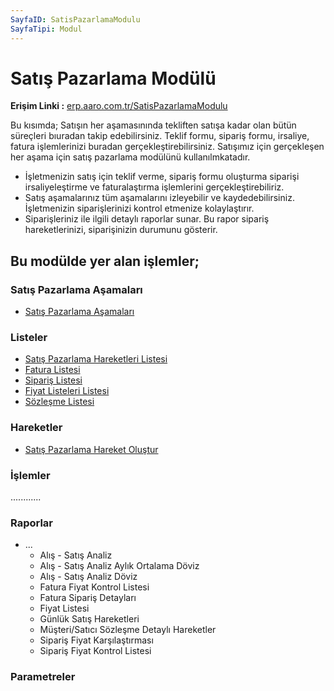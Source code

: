 ```yaml
---
SayfaID: SatisPazarlamaModulu
SayfaTipi: Modul
---
```


# Satış Pazarlama Modülü

**Erişim Linki :** [erp.aaro.com.tr/SatisPazarlamaModulu](https://erp.aaro.com.tr/SatisPazarlamaModulu)

Bu kısımda; Satışın her aşamasınında tekliften satışa kadar olan bütün süreçleri bıuradan takip edebilirsiniz.
Teklif formu, sipariş formu, irsaliye, fatura işlemlerinizi buradan gerçekleştirebilirsiniz.
Satışımız için gerçekleşen her aşama için satış pazarlama modülünü kullanılmkatadır.

- İşletmenizin satış için teklif verme, sipariş formu oluşturma siparişi irsaliyeleştirme ve faturalaştırma işlemlerini gerçekleştirebiliriz.
- Satış aşamalarınız tüm aşamalarını izleyebilir ve kaydedebilirsiniz. İşletmenizin siparişlerinizi kontrol etmenize kolaylaştırır.
- Siparişleriniz ile ilgili detaylı raporlar sunar. Bu rapor sipariş hareketlerinizi, siparişinizin durumunu gösterir.

## Bu modülde yer alan işlemler;

### Satış Pazarlama Aşamaları

- [Satış Pazarlama Aşamaları](../SatisPazarlama/SatisPazarlamaAsamalari.md)

### Listeler 

- [Satış Pazarlama Hareketleri Listesi](../SatisPazarlama/SatisPazarlamaHareketleriListesi.md)
- [Fatura Listesi](../SatisPazarlama/FaturaListesi.md)
- [Sipariş Listesi](../SatisPazarlama/SiparisListesi.md)
- [Fiyat Listeleri Listesi](../SatisPazarlama/FiyatListesi.md)
- [Sözleşme Listesi](../SatisPazarlama/SözlesmeListesi.md)

### Hareketler 

- [Satış Pazarlama Hareket Oluştur](../SatisPazarlama/SatisPazarlamaHareketleriListesi.md)

### İşlemler 

............

### Raporlar

- ...
	- Alış - Satış Analiz
    - Alış - Satış Analiz Aylık Ortalama Döviz
	- Alış - Satış Analiz Döviz
	- Fatura Fiyat Kontrol Listesi
	- Fatura Sipariş Detayları
	- Fiyat Listesi
	- Günlük Satış Hareketleri
	- Müşteri/Satıcı Sözleşme Detaylı Hareketler
	- Sipariş Fiyat Karşılaştırması
	- Sipariş Fiyat Kontrol Listesi

### Parametreler